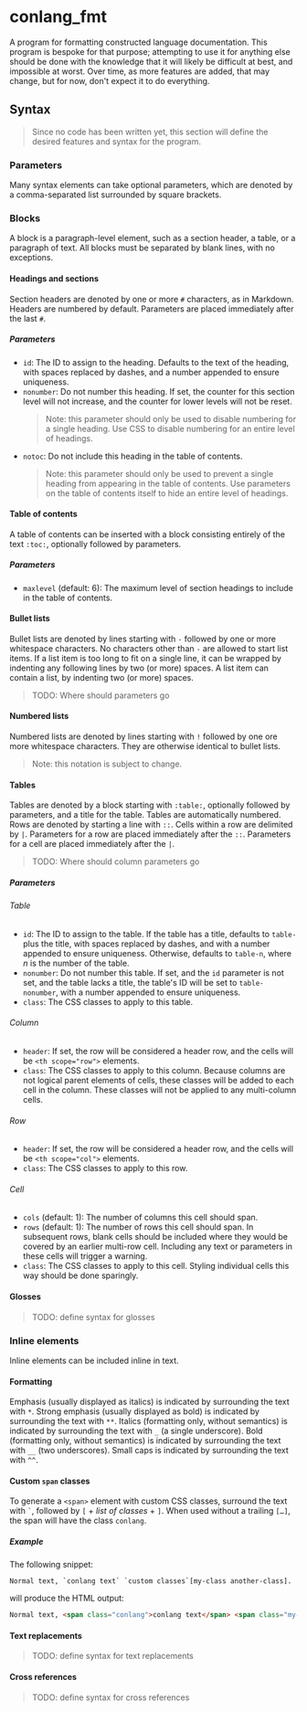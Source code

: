 # conlang_fmt

A program for formatting constructed language documentation.
This program is bespoke for that purpose; attempting to use it for anything
else should be done with the knowledge that it will likely be difficult at
best, and impossible at worst.
Over time, as more features are added, that may change, but for now, don't
expect it to do everything.

## Syntax

> Since no code has been written yet, this section will define the desired
> features and syntax for the program.

### Parameters

Many syntax elements can take optional parameters, which are denoted by a
comma-separated list surrounded by square brackets.

### Blocks

A block is a paragraph-level element, such as a section header, a table, or a
paragraph of text.
All blocks must be separated by blank lines, with no exceptions.

#### Headings and sections

Section headers are denoted by one or more `#` characters, as in Markdown.
Headers are numbered by default.
Parameters are placed immediately after the last `#`.

##### Parameters

- `id`: The ID to assign to the heading.
  Defaults to the text of the heading, with spaces replaced by dashes, and a
  number appended to ensure uniqueness.
- `nonumber`: Do not number this heading.
  If set, the counter for this section level will not increase, and the counter
  for lower levels will not be reset.
  > Note: this parameter should only be used to disable numbering for a single
  > heading.
  > Use CSS to disable numbering for an entire level of headings.
- `notoc`: Do not include this heading in the table of contents.
  > Note: this parameter should only be used to prevent a single heading from
  > appearing in the table of contents.
  > Use parameters on the table of contents itself to hide an entire level of
  > headings.

#### Table of contents

A table of contents can be inserted with a block consisting entirely of the
text `:toc:`, optionally followed by parameters.

##### Parameters

- `maxlevel` (default: 6): The maximum level of section headings to include
  in the table of contents.

#### Bullet lists

Bullet lists are denoted by lines starting with `-` followed by one or more
whitespace characters.
No characters other than `-` are allowed to start list items.
If a list item is too long to fit on a single line, it can be wrapped by
indenting any following lines by two (or more) spaces.
A list item can contain a list, by indenting two (or more) spaces.
> TODO: Where should parameters go

#### Numbered lists

Numbered lists are denoted by lines starting with `!` followed by one ore more
whitespace characters.
They are otherwise identical to bullet lists.
> Note: this notation is subject to change.

#### Tables

Tables are denoted by a block starting with `:table:`, optionally followed by
parameters, and a title for the table.
Tables are automatically numbered.
Rows are denoted by starting a line with `::`.
Cells within a row are delimited by `|`.
Parameters for a row are placed immediately after the `::`.
Parameters for a cell are placed immediately after the `|`.
> TODO: Where should column parameters go

##### Parameters

###### Table

- `id`: The ID to assign to the table.
  If the table has a title, defaults to `table-` plus the title, with spaces
  replaced by dashes, and with a number appended to ensure uniqueness.
  Otherwise, defaults to `table-n`, where _n_ is the number of the table.
- `nonumber`: Do not number this table.
  If set, and the `id` parameter is not set, and the table lacks a title, the
  table's ID will be set to `table-nonumber`, with a number appended to ensure
  uniqueness.
- `class`: The CSS classes to apply to this table.

###### Column

- `header`: If set, the row will be considered a header row, and the cells will
  be `<th scope="row">` elements.
- `class`: The CSS classes to apply to this column.
  Because columns are not logical parent elements of cells, these classes will
  be added to each cell in the column.
  These classes will not be applied to any multi-column cells.

###### Row

- `header`: If set, the row will be considered a header row, and the cells will
  be `<th scope="col">` elements.
- `class`: The CSS classes to apply to this row.

###### Cell

- `cols` (default: 1): The number of columns this cell should span.
- `rows` (default: 1): The number of rows this cell should span.
  In subsequent rows, blank cells should be included where they would be
  covered by an earlier multi-row cell.
  Including any text or parameters in these cells will trigger a warning.
- `class`: The CSS classes to apply to this cell.
  Styling individual cells this way should be done sparingly.

#### Glosses

> TODO: define syntax for glosses

### Inline elements

Inline elements can be included inline in text.

#### Formatting

Emphasis (usually displayed as italics) is indicated by surrounding the text
with `*`.
Strong emphasis (usually displayed as bold) is indicated by surrounding the
text with `**`.
Italics (formatting only, without semantics) is indicated by surrounding the
text with `_` (a single underscore).
Bold (formatting only, without semantics) is indicated by surrounding the
text with `__` (two underscores).
Small caps is indicated by surrounding the text with `^^`.

#### Custom `span` classes

To generate a `<span>` element with custom CSS classes, surround the text with
`` ` ``, followed by `[` + _list of classes_ + `]`.
When used without a trailing `[…]`, the span will have the class `conlang`.

##### Example

The following snippet:
```
Normal text, `conlang text` `custom classes`[my-class another-class].
```
will produce the HTML output:
```html
Normal text, <span class="conlang">conlang text</span> <span class="my-class another-class">custom classes</span>.
```

#### Text replacements

> TODO: define syntax for text replacements

#### Cross references

> TODO: define syntax for cross references
